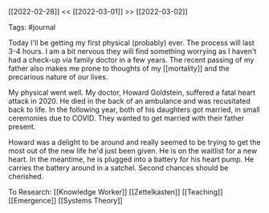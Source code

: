 [[2022-02-28]] << [[2022-03-01]] >> [[2022-03-02]]

Tags: #journal

Today I'll be getting my first physical (probably) ever. The process will last 3-4 hours. I am a bit nervous they will find something worrying as I haven't had a check-up via family doctor in a few years. The recent passing of my father also makes me prone to thoughts of my [[mortality]] and the precarious nature of our lives.

My physical went well. My doctor, Howard Goldstein, suffered a fatal heart attack in 2020. He died in the back of an ambulance and was recusitated back to life. In the following year, both of his daughters got married, in small ceremonies due to COVID. They wanted to get married with their father present.

Howard was a delight to be around and really seemed to be trying to get the most out of the new life he'd just been given. He is on the waitlist for a new heart. In the meantime, he is plugged into a battery for his heart pump. He carries the battery around in a satchel. Second chances should be cherished.

To Research:
[[Knowledge Worker]]
[[Zettelkasten]]
[[Teaching]]
[[Emergence]]
[[Systems Theory]]